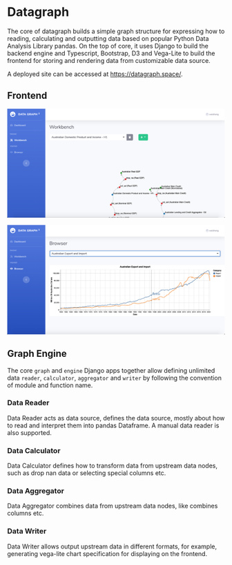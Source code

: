 # Datagraph

The core of datagraph builds a simple graph structure for expressing how to reading, calculating and outputting data based on popular Python Data Analysis Library pandas. On the top of core, it uses Django to build the backend engine and Typescript, Bootstrap, D3 and Vega-Lite to build the frontend for storing and rendering data from customizable data source.

A deployed site can be accessed at https://datagraph.space/.

## Frontend

![Alt text](doc/Workbench.png?raw=true "Workbench")

![Alt text](doc/Browser.png?raw=true "Workbench")

## Graph Engine

The core `graph` and `engine` Django apps together allow defining unlimited data `reader`, `calculator`, `aggregator` and `writer` by following the convention of module and function name.

### Data Reader

Data Reader acts as data source, defines the data source, mostly about how to read and interpret them into pandas Dataframe. A manual data reader is also supported. 

### Data Calculator

Data Calculator defines how to transform data from upstream data nodes, such as drop nan data or selecting special columns etc.

### Data Aggregator

Data Aggregator combines data from upstream data nodes, like combines columns etc.

### Data Writer

Data Writer allows output upstream data in different formats, for example, generating vega-lite chart specification for displaying on the frontend.
